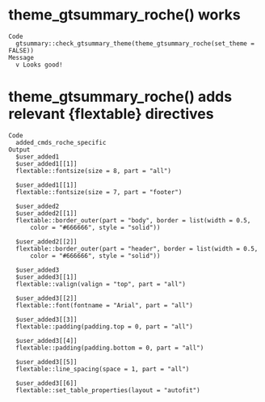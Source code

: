 # theme_gtsummary_roche() works

    Code
      gtsummary::check_gtsummary_theme(theme_gtsummary_roche(set_theme = FALSE))
    Message
      v Looks good!

# theme_gtsummary_roche() adds relevant {flextable} directives

    Code
      added_cmds_roche_specific
    Output
      $user_added1
      $user_added1[[1]]
      flextable::fontsize(size = 8, part = "all")
      
      $user_added1[[1]]
      flextable::fontsize(size = 7, part = "footer")
      
      $user_added2
      $user_added2[[1]]
      flextable::border_outer(part = "body", border = list(width = 0.5, 
          color = "#666666", style = "solid"))

      $user_added2[[2]]
      flextable::border_outer(part = "header", border = list(width = 0.5, 
          color = "#666666", style = "solid"))
      
      $user_added3
      $user_added3[[1]]
      flextable::valign(valign = "top", part = "all")
      
      $user_added3[[2]]
      flextable::font(fontname = "Arial", part = "all")
      
      $user_added3[[3]]
      flextable::padding(padding.top = 0, part = "all")
      
      $user_added3[[4]]
      flextable::padding(padding.bottom = 0, part = "all")
      
      $user_added3[[5]]
      flextable::line_spacing(space = 1, part = "all")
      
      $user_added3[[6]]
      flextable::set_table_properties(layout = "autofit")
      
